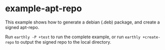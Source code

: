 # example-apt-repo

This example shows how to generate a debian (.deb) package, and create a signed apt-repo.

Run `earthly -P +test` to run the complete example, or run `earthly +create-repo` to
output the signed repo to the local directory.
